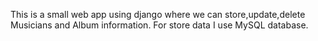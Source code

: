 This is a small web app using django where we can store,update,delete Musicians and Album information. For store data I use MySQL database.
